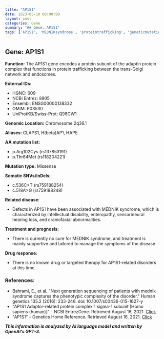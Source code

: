 ```yaml
---
title: "AP1S1"
date: 2023-05-10 00:00:00
layout: post
categories: Gene
summary: "## Gene: AP1S1"
tags: ['AP1S1', 'MEDNIKsyndrome', 'proteintrafficking', 'geneticmutation', 'missense', 'supportivetreatment', 'phenotypiccomplexity', 'nextgenerationsequencing']
---
```


## Gene: AP1S1

**Function:** The AP1S1 gene encodes a protein subunit of the adaptin protein complex that functions in protein trafficking between the trans-Golgi network and endosomes.

**External IDs:**
- HGNC: 609
- NCBI Entrez: 8905
- Ensembl: ENSG00000138332
- OMIM: 603530
- UniProtKB/Swiss-Prot: Q96CW1

**Genomic Location:** Chromosome 2q36.1

**Aliases:** CLAPS1, H(beta)AP1, HAPE

**AA mutation list:**
- p.Arg102Cys (rs137853191)
- p.Thr84Met (rs118204221)

**Mutation type:** Missense

**Somatic SNVs/InDels:**
- c.536C>T (rs759188254)
- c.518A>G (rs759188248)

**Related disease:** 
- Defects in AP1S1 have been associated with MEDNIK syndrome, which is characterized by intellectual disability, enteropathy, sensorineural hearing loss, and craniofacial abnormalities.

**Treatment and prognosis:**
- There is currently no cure for MEDNIK syndrome, and treatment is mainly supportive and tailored to manage the symptoms of the disease.

**Drug response:**
- There is no known drug or targeted therapy for AP1S1-related disorders at this time.

### References:
- Bahrami, E., et al. "Next generation sequencing of patients with mednik syndrome captures the phenotypic complexity of the disorder." Human genetics 135.2 (2016): 233-246. doi: 10.1007/s00439-015-1627-y
- "AP1S1 Adaptor-related protein complex 1 sigma-1 subunit [Homo sapiens (human)]" - NCBI EntrezGene. Retrieved August 16, 2021. [Click](https://www.ncbi.nlm.nih.gov/gene/8905)
- "AP1S1" - Genetics Home Reference. Retrieved August 16, 2021. [Click](https://ghr.nlm.nih.gov/gene/AP1S1)

**_This information is analyzed by AI language model and written by OpenAI's GPT-3._**